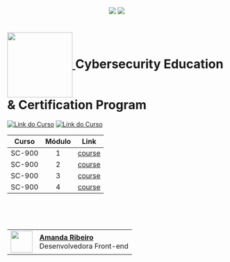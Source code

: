 <div align=center>
    <a href="https://github.com/Amanda-ribeiiro/SC-900-Microsoft/blob/main/README.md"><img src="https://img.shields.io/badge/Idioma-Portugu%C3%AAs-pink"></a>
    <a href="https://github.com/Amanda-ribeiiro/SC-900-Microsoft/blob/main/README.md"><img src="https://img.shields.io/badge/Language-English-pink"></a>
</div>
<h1>
    <a href="https://womcy.org/womcy-microsoft-cybersecurity-education-certification-program-2023-pt/">
        <img align="center" width="150px" src="https://github.com/Amanda-ribeiiro/curso-php-udemy/assets/108890154/21aaeaba-d26d-4093-9c44-7b8a0369a354">
    </a>
   Cybersecurity Education & Certification Program
</h1>

[![Link do Curso](https://img.shields.io/badge/▶-2a2a2a?style=for-the-badge&logo=movie&logoColor=2a2a2a)](https://womcytrainingcenter.org/pt-br/cursos/)
[![Link do Curso](https://img.shields.io/badge/Acesse%20o%20Curso%20na%20Plataforma-75509b?style=for-the-badge)](https://womcytrainingcenter.org/pt-br/cursos/)

<table>
  <thead>
    <tr>
      <th>Curso</th>
      <th>Módulo</th>
      <th>Link</th>
    </tr>
  </thead>
  <tbody>
    <tr>
      <td>SC-900</td>
      <td align=center>1</td>
      <td><a href="https://womcytrainingcenter.org/pt-br/course/sc-900-modulo-1/">course</a></td>
    </tr>
    <tr>
      <td>SC-900</td>
      <td align=center>2</td>
      <td><a href="https://womcytrainingcenter.org/pt-br/course/sc-900-modulo-2/">course</a></td>
    </tr>
    <tr>
      <td>SC-900</td>
      <td align=center>3</td>
      <td><a href="https://womcytrainingcenter.org/pt-br/course/sc-900-modulo-3/">course</a></td>
    </tr>
    <tr>
      <td>SC-900</td>
      <td align=center>4</td>
      <td><a href="https://womcytrainingcenter.org/pt-br/course/sc-900-modulo-4/">course</a></td>
    </tr>
  </tbody>
</table>

<br>
<br>
<br>

<table align=right>
  <tr>
    <td>
      <img width="50px" align="center" src="https://avatars.githubusercontent.com/Amanda-ribeiiro"/>
    </td>
    <td align="left">
      <a href="https://github.com/Amanda-ribeiiro">
        <span><b>Amanda Ribeiro</b></span>
      </a>
      <br>
      <span>Desenvolvedora Front-end</span>
    </td>
  </tr>
</table>
